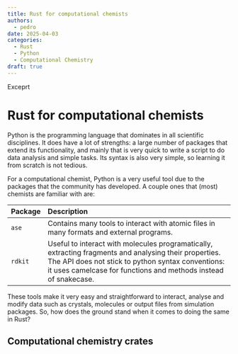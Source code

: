 ```yaml
---
title: Rust for computational chemists
authors:
  - pedro
date: 2025-04-03
categories:
  - Rust
  - Python
  - Computational Chemistry
draft: true
---
```


Exceprt

<!-- more -->

# Rust for computational chemists

Python is the programming language that dominates in all scientific disciplines. It does have a lot of strengths: a large number of packages that extend its functionality, and mainly that is very quick to write a script to do data analysis and simple tasks. Its syntax is also very simple, so learning it from scratch is not tedious. 

For a computational chemist, Python is a very useful tool due to the packages that the community has developed. A couple ones that (most) chemists are familiar with are:

| Package      | Description                          |
| :----------- | :----------------------------------- |
| `ase`       | Contains many tools to interact with atomic files in many formats and external programs. |
| `rdkit`       | Useful to interact with molecules programatically, extracting fragments and analysing their properties. The API does not stick to python syntax conventions: it uses camelcase for functions and methods instead of snakecase. |

These tools make it very easy and straightforward to interact, analyse and modify data such as crystals, molecules or output files from simulation packages. So, how does the ground stand when it comes to doing the same in Rust?

## Computational chemistry crates


